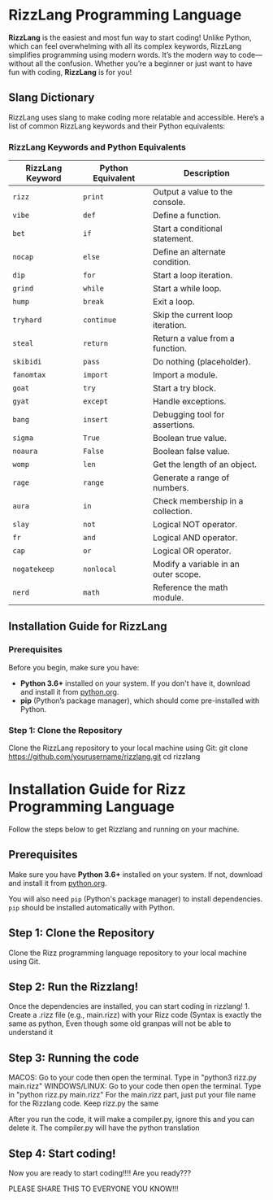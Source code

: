 # RizzLang Programming Language

**RizzLang** is the easiest and most fun way to start coding! Unlike Python, which can feel overwhelming with all its complex keywords, RizzLang simplifies programming using modern words. It’s the modern way to code—without all the confusion. Whether you’re a beginner or just want to have fun with coding, **RizzLang** is for you!

## Slang Dictionary

RizzLang uses slang to make coding more relatable and accessible. Here’s a list of common RizzLang keywords and their Python equivalents:

### RizzLang Keywords and Python Equivalents

| **RizzLang Keyword** | **Python Equivalent** | **Description**               |
|-----------------------|-----------------------|--------------------------------|
| `rizz`               | `print`              | Output a value to the console.|
| `vibe`               | `def`                | Define a function.            |
| `bet`                | `if`                 | Start a conditional statement.|
| `nocap`              | `else`               | Define an alternate condition.|
| `dip`                | `for`                | Start a loop iteration.       |
| `grind`              | `while`              | Start a while loop.           |
| `hump`               | `break`              | Exit a loop.                  |
| `tryhard`            | `continue`           | Skip the current loop iteration.|
| `steal`              | `return`             | Return a value from a function.|
| `skibidi`            | `pass`               | Do nothing (placeholder).     |
| `fanomtax`           | `import`             | Import a module.              |
| `goat`               | `try`                | Start a try block.            |
| `gyat`               | `except`             | Handle exceptions.            |
| `bang`               | `insert`             | Debugging tool for assertions.|
| `sigma`              | `True`               | Boolean true value.           |
| `noaura`             | `False`              | Boolean false value.          |
| `womp`               | `len`                | Get the length of an object.  |
| `rage`               | `range`              | Generate a range of numbers.  |
| `aura`               | `in`                 | Check membership in a collection.|
| `slay`               | `not`                | Logical NOT operator.         |
| `fr`                 | `and`                | Logical AND operator.         |
| `cap`                | `or`                 | Logical OR operator.          |
| `nogatekeep`         | `nonlocal`           | Modify a variable in an outer scope.|
| `nerd`               | `math`               | Reference the math module.    |

## Installation Guide for RizzLang

### Prerequisites

Before you begin, make sure you have:

- **Python 3.6+** installed on your system. If you don't have it, download and install it from [python.org](https://www.python.org/downloads/).
- **pip** (Python’s package manager), which should come pre-installed with Python.

### Step 1: Clone the Repository

Clone the RizzLang repository to your local machine using Git:
git clone https://github.com/yourusername/rizzlang.git
cd rizzlang
# Installation Guide for Rizz Programming Language

Follow the steps below to get Rizzlang and running on your machine.

## Prerequisites

Make sure you have **Python 3.6+** installed on your system. If not, download and install it from [python.org](https://www.python.org/downloads/).

You will also need `pip` (Python's package manager) to install dependencies. `pip` should be installed automatically with Python.

## Step 1: Clone the Repository

Clone the Rizz programming language repository to your local machine using Git.

## Step 2: Run the Rizzlang!

Once the dependencies are installed, you can start coding in rizzlang!
	1. Create a .rizz file (e.g., main.rizz) with your Rizz code (Syntax is exactly the same as python, Even though some old granpas will not be able to understand it

## Step 3: Running the code

MACOS: Go to your code then open the terminal. Type in "python3 rizz.py main.rizz" 
WINDOWS/LINUX: Go to your code then open the terminal. Type in "python rizz.py main.rizz" 
For the main.rizz part, just put your file name for the Rizzlang code.
Keep rizz.py the same

After you run the code, it will make a compiler.py, ignore this and you can delete it. The compiler.py will have the python translation 

## Step 4: Start coding!

Now you are ready to start coding!!!! Are you ready???

PLEASE SHARE THIS TO EVERYONE YOU KNOW!!!
